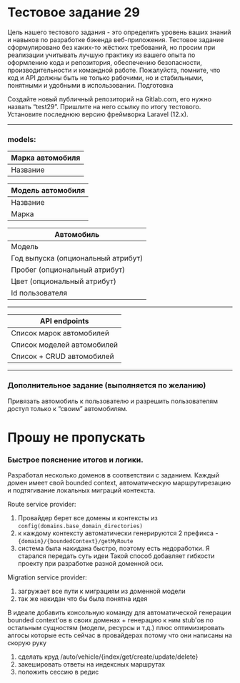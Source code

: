 # Тестовое задание 29

Цель нашего тестового задания - это определить уровень ваших знаний и навыков по разработке бэкенда веб-приложения. Тестовое задание сформулировано без каких-то жёстких требований, но просим при реализации учитывать лучшую практику из вашего опыта по оформлению кода и репозитория, обеспечению безопасности, производительности и командной работе. Пожалуйста, помните, что код и API должны быть не только рабочими, но и стабильными, понятными и удобными в использовании.
Подготовка

Создайте новый публичный репозиторий на Gitlab.com, его нужно назвать “test29”. Пришлите на него ссылку по итогу тестового.
Установите последнюю версию фреймворка Laravel (12.x).

---

### models:

| Марка автомобиля  |
|-------------------|
| Название          |

| Модель автомобиля                  |
|------------------------------------|
| Название                           |
| Марка                              |                              

| Автомобиль                         |                         
|------------------------------------|
| Модель                             |                             
| Год выпуска (опциональный атрибут) | 
| Пробег (опциональный атрибут)      |       
| Цвет (опциональный атрибут)        |     
| Id пользователя                    |

---

| API endpoints              |
|----------------------------|
| Список марок автомобилей   |    
| Список моделей автомобилей | 
| Список + CRUD автомобилей  |

---

### Дополнительное задание (выполняется по желанию)
Привязать автомобиль к пользователю и разрешить пользователям доступ только к “своим” автомобилям.


# Прошу не пропускать
### Быстрое пояснение итогов и логики.
Разработал несколько доменов в соответствии с заданием. 
Каждый домен имеет свой bounded context, автоматическую маршрутирезацию и подтягивание локальных миграций контекста.

Route service provider:
1. Провайдер берет все домены и контексты из `config(domains.base_domain_directories)`
2. к каждому контексту автоматически генерируются 2 префикса - `{domain}/{boundedContext}/getMyRoute`
3. система была накидана быстро, поэтому есть недоработки. Я старался передать суть идеи
Такой способ добавляет гибкости проекту при разработке разной доменной оси.

Migration service provider:
1. загружает все пути к миграциям из доменной модели
2. так же накидан что бы была понятна идея

В идеале добавить консольную команду для автоматической генерации bounded context'ов в своих доменах + генерацию к ним stub'ов по остальным сущностям (модели, ресурсы и т.д.)
плюс оптимизировать алгосы которые есть сейчас в провайдерах потому что они написаны на скорую руку

1. сделать круд /auto/vehicle/{index/get/create/update/delete}
2. закешировать ответы на индексных маршрутах
3. положить сессию в редис
